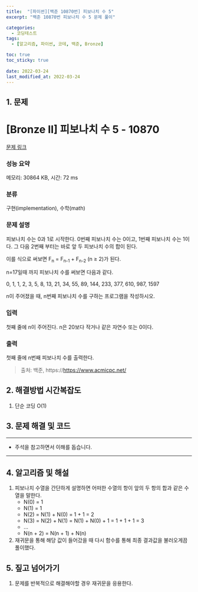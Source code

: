 ```yaml
---
title:  "[파이썬][백준 10870번] 피보나치 수 5"
excerpt: "백준 10870번 피보나치 수 5 문제 풀이"

categories:
  - 코딩테스트
tags:
  - [알고리즘, 파이썬, 코테, 백준, Bronze]

toc: true
toc_sticky: true
 
date: 2022-03-24
last_modified_at: 2022-03-24
---
```



## 1. 문제

# [Bronze II] 피보나치 수 5 - 10870 

[문제 링크](https://www.acmicpc.net/problem/10870) 

### 성능 요약

메모리: 30864 KB, 시간: 72 ms

### 분류

구현(implementation), 수학(math)

### 문제 설명

<p>피보나치 수는 0과 1로 시작한다. 0번째 피보나치 수는 0이고, 1번째 피보나치 수는 1이다. 그 다음 2번째 부터는 바로 앞 두 피보나치 수의 합이 된다.</p>

<p>이를 식으로 써보면 F<sub>n</sub> = F<sub>n-1</sub> + F<sub>n-2</sub> (n ≥ 2)가 된다.</p>

<p>n=17일때 까지 피보나치 수를 써보면 다음과 같다.</p>

<p>0, 1, 1, 2, 3, 5, 8, 13, 21, 34, 55, 89, 144, 233, 377, 610, 987, 1597</p>

<p>n이 주어졌을 때, n번째 피보나치 수를 구하는 프로그램을 작성하시오.</p>

### 입력 

 <p>첫째 줄에 n이 주어진다. n은 20보다 작거나 같은 자연수 또는 0이다.</p>

### 출력 

 <p>첫째 줄에 n번째 피보나치 수를 출력한다.</p>



> 출처: 백준, https://https://www.acmicpc.net/

## 2. 해결방법 시간복잡도
1. 단순 코딩 O(1)


## 3. 문제 해결 및 코드
--- 

<script src="https://gist.github.com/cmblir/7c2f00a8a81bedab03026e4ec155d8e1.js"></script>

- 주석을 참고하면서 이해를 돕습니다.
---

## 4. 알고리즘 및 해설

1. 피보나치 수열을 간단하게 설명하면 어떠한 수열의 항이 앞의 두 항의 합과 같은 수열을 말한다.
    - N(0) = 1
    - N(1) = 1
    - N(2) = N(1) + N(0) = 1 + 1 = 2
    - N(3) = N(2) + N(1) = N(1) + N(0) + 1 = 1 + 1 + 1 = 3
    - ...
    - N(n + 2) = N(n + 1) + N(n)
2. 재귀문을 통해 해당 값이 들어갔을 때 다시 함수를 통해 최종 결과값을 불러오게끔 풀이했다.


## 5. 짚고 넘어가기

1. 문제를 반복적으로 해결해야할 경우 재귀문을 응용한다.